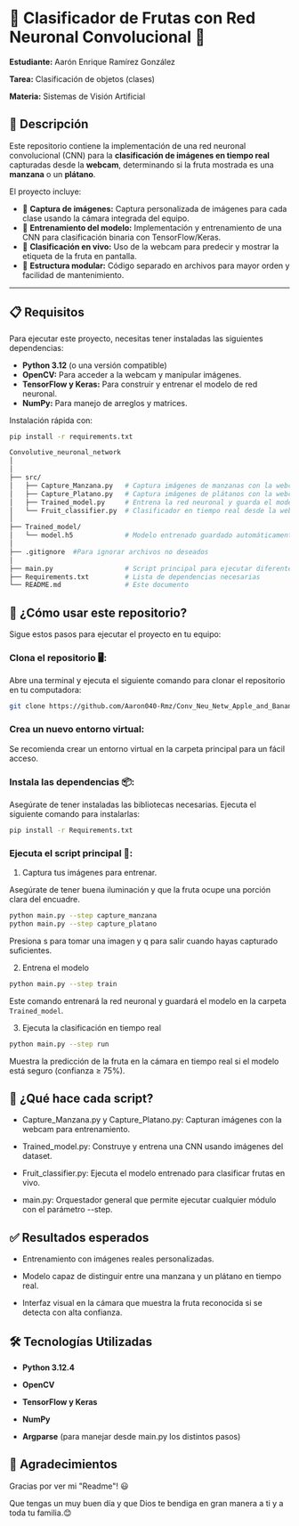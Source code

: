 # 🍎 Clasificador de Frutas con Red Neuronal Convolucional 🍌

**Estudiante:** Aarón Enrique Ramírez González  

**Tarea:** Clasificación de objetos (clases) 

**Materia:** Sistemas de Visión Artificial  

## 📝 Descripción
Este repositorio contiene la implementación de una red neuronal convolucional (CNN) para la **clasificación de imágenes en tiempo real** capturadas desde la **webcam**, determinando si la fruta mostrada es una **manzana** o un **plátano**.

El proyecto incluye:

- 📸 **Captura de imágenes:** Captura personalizada de imágenes para cada clase usando la cámara integrada del equipo.
- 🧠 **Entrenamiento del modelo:** Implementación y entrenamiento de una CNN para clasificación binaria con TensorFlow/Keras.
- 📡 **Clasificación en vivo:** Uso de la webcam para predecir y mostrar la etiqueta de la fruta en pantalla.
- 🧾 **Estructura modular:** Código separado en archivos para mayor orden y facilidad de mantenimiento.

---

## 📋 Requisitos

Para ejecutar este proyecto, necesitas tener instaladas las siguientes dependencias:

- **Python 3.12** (o una versión compatible)
- **OpenCV:** Para acceder a la webcam y manipular imágenes.
- **TensorFlow y Keras:** Para construir y entrenar el modelo de red neuronal.
- **NumPy:** Para manejo de arreglos y matrices.

Instalación rápida con:

```bash
pip install -r requirements.txt
```

```bash
Convolutive_neuronal_network
│
│
├── src/
│   ├── Capture_Manzana.py   # Captura imágenes de manzanas con la webcam
│   ├── Capture_Platano.py   # Captura imágenes de plátanos con la webcam
│   ├── Trained_model.py     # Entrena la red neuronal y guarda el modelo
│   └── Fruit_classifier.py  # Clasificador en tiempo real desde la webcam
│
├── Trained_model/
│   └── model.h5             # Modelo entrenado guardado automáticamente
│
├── .gitignore  #Para ignorar archivos no deseados
│
├── main.py                  # Script principal para ejecutar diferentes tareas
├── Requirements.txt         # Lista de dependencias necesarias
└── README.md                # Este documento
```
## 🚀 ¿Cómo usar este repositorio?
Sigue estos pasos para ejecutar el proyecto en tu equipo:

### Clona el repositorio 🖥️:
Abre una terminal y ejecuta el siguiente comando para clonar el repositorio en tu computadora:

```bash
git clone https://github.com/Aaron040-Rmz/Conv_Neu_Netw_Apple_and_Banana
```
### Crea un nuevo entorno virtual:
Se recomienda crear un entorno virtual en la carpeta principal para un fácil acceso. 

### Instala las dependencias 📦:
Asegúrate de tener instaladas las bibliotecas necesarias. Ejecuta el siguiente comando para instalarlas:

```bash
pip install -r Requirements.txt
```
### Ejecuta el script principal 🚀:

1. Captura tus imágenes para entrenar.

Asegúrate de tener buena iluminación y que la fruta ocupe una porción clara del encuadre.

```bash
python main.py --step capture_manzana
python main.py --step capture_platano
```

Presiona s para tomar una imagen y q para salir cuando hayas capturado suficientes.

2. Entrena el modelo

```bash
python main.py --step train
```

Este comando entrenará la red neuronal y guardará el modelo en la carpeta `Trained_model`.

3. Ejecuta la clasificación en tiempo real

```bash
python main.py --step run
```

Muestra la predicción de la fruta en la cámara en tiempo real si el modelo está seguro (confianza ≥ 75%).

## 🧠 ¿Qué hace cada script?
* Capture_Manzana.py y Capture_Platano.py: Capturan imágenes con la webcam para entrenamiento.

* Trained_model.py: Construye y entrena una CNN usando imágenes del dataset.

* Fruit_classifier.py: Ejecuta el modelo entrenado para clasificar frutas en vivo.

* main.py: Orquestador general que permite ejecutar cualquier módulo con el parámetro --step.

## ✅ Resultados esperados
* Entrenamiento con imágenes reales personalizadas.

* Modelo capaz de distinguir entre una manzana y un plátano en tiempo real.

* Interfaz visual en la cámara que muestra la fruta reconocida si se detecta con alta confianza.

## 🛠️ Tecnologías Utilizadas
- **Python 3.12.4**

- **OpenCV**

- **TensorFlow y Keras**

- **NumPy**

- **Argparse** (para manejar desde main.py los distintos pasos)

## 🙏 Agradecimientos

Gracias por ver mi "Readme"! 😃

Que tengas un muy buen día y que Dios te bendiga en gran manera a ti y a toda tu familia.😊